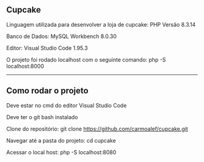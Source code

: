 ## Cupcake

Linguagem utilizada para desenvolver a loja de cupcake: PHP Versão 8.3.14

Banco de Dados: MySQL Workbench 8.0.30

Editor: Visual Studio Code 1.95.3

O projeto foi rodado localhost com o seguinte comando:  php -S localhost:8000

*****************



## Como rodar o projeto 

Deve estar no cmd do editor Visual Studio Code

Deve ter o git bash instalado

Clone do repositório: git clone https://github.com/carmoalef/cupcake.git

Navegar até a pasta do projeto: cd cupcake

Acessar o local host: php -S localhost:8080
